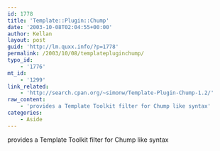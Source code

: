 ```yaml
---
id: 1778
title: 'Template::Plugin::Chump'
date: '2003-10-08T02:04:55+00:00'
author: Kellan
layout: post
guid: 'http://lm.quxx.info/?p=1778'
permalink: /2003/10/08/templatepluginchump/
typo_id:
    - '1776'
mt_id:
    - '1299'
link_related:
    - 'http://search.cpan.org/~simonw/Template-Plugin-Chump-1.2/'
raw_content:
    - 'provides a Template Toolkit filter for Chump like syntax'
categories:
    - Aside
---
```


provides a Template Toolkit filter for Chump like syntax